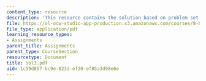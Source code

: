 ```yaml
---
content_type: resource
description: 'This resource contains the solution based on problem set #3.'
file: https://ol-ocw-studio-app-production.s3.amazonaws.com/courses/8-871-selected-topics-in-theoretical-particle-physics-branes-and-gauge-theory-dynamics-fall-2004/1c59d857bc9e823def30ef85a3d98e6e_sol3.pdf
file_type: application/pdf
learning_resource_types:
- Assignments
parent_title: Assignments
parent_type: CourseSection
resourcetype: Document
title: sol3.pdf
uid: 1c59d857-bc9e-823d-ef30-ef85a3d98e6e
---
```

